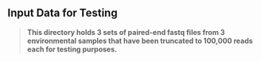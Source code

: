 ## Input Data for Testing

> **This directory holds 3 sets of paired-end fastq files from 3 environmental samples that have been truncated to 100,000 reads each for testing purposes.**

